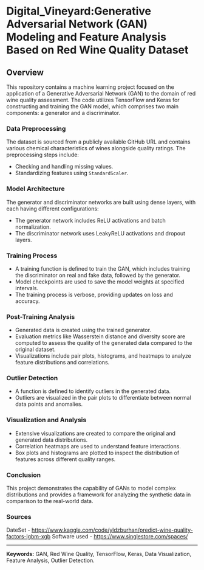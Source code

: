 # Digital_Vineyard:Generative Adversarial Network (GAN) Modeling and Feature Analysis Based on Red Wine Quality Dataset
## Overview

This repository contains a machine learning project focused on the application of a Generative Adversarial Network (GAN) to the domain of red wine quality assessment. The code utilizes TensorFlow and Keras for constructing and training the GAN model, which comprises two main components: a generator and a discriminator.

### Data Preprocessing

The dataset is sourced from a publicly available GitHub URL and contains various chemical characteristics of wines alongside quality ratings. The preprocessing steps include:
- Checking and handling missing values.
- Standardizing features using `StandardScaler`.

### Model Architecture

The generator and discriminator networks are built using dense layers, with each having different configurations:
- The generator network includes ReLU activations and batch normalization.
- The discriminator network uses LeakyReLU activations and dropout layers.

### Training Process

- A training function is defined to train the GAN, which includes training the discriminator on real and fake data, followed by the generator.
- Model checkpoints are used to save the model weights at specified intervals.
- The training process is verbose, providing updates on loss and accuracy.

### Post-Training Analysis

- Generated data is created using the trained generator.
- Evaluation metrics like Wasserstein distance and diversity score are computed to assess the quality of the generated data compared to the original dataset.
- Visualizations include pair plots, histograms, and heatmaps to analyze feature distributions and correlations.

### Outlier Detection

- A function is defined to identify outliers in the generated data.
- Outliers are visualized in the pair plots to differentiate between normal data points and anomalies.

### Visualization and Analysis

- Extensive visualizations are created to compare the original and generated data distributions.
- Correlation heatmaps are used to understand feature interactions.
- Box plots and histograms are plotted to inspect the distribution of features across different quality ranges.

### Conclusion

This project demonstrates the capability of GANs to model complex distributions and provides a framework for analyzing the synthetic data in comparison to the real-world data.

### Sources
DateSet - https://www.kaggle.com/code/yldzburhan/predict-wine-quality-factors-lgbm-xgb
Software used - https://www.singlestore.com/spaces/

---

**Keywords:** GAN, Red Wine Quality, TensorFlow, Keras, Data Visualization, Feature Analysis, Outlier Detection.
